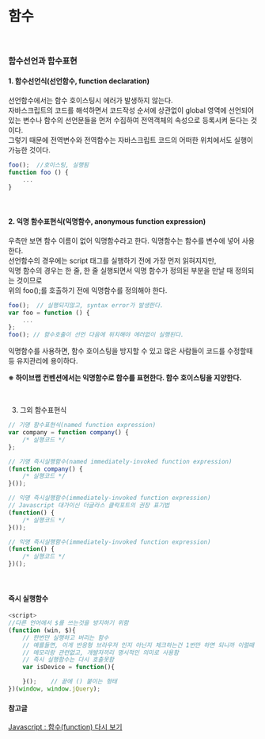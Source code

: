 # 함수
<br>

### 함수선언과 함수표현

#### 1. 함수선언식(선언함수, function declaration)

선언함수에서는 함수 호이스팅시 에러가 발생하지 않는다.<br>
자바스크립트의 코드를 해석하면서 코드작성 순서에 상관없이 global 영역에 선언되어 있는 변수나 함수의 선언문들을 먼저 수집하여 전역객체의 속성으로 등록시켜 둔다는 것이다.<br>
그렇기 때문에 전역변수와 전역함수는 자바스크립트 코드의 어떠한 위치에서도 실행이 가능한 것이다.

```javascript
foo();	//호이스팅, 실행됨
function foo () {
	...
}
```
<br>

#### 2. 익명 함수표현식(익명함수, anonymous function expression)

우측만 보면 함수 이름이 없어 익명함수라고 한다. 익명함수는 함수를 변수에 넣어 사용한다.<br>
선언함수의 경우에는 script 태그를 실행하기 전에 가장 먼저 읽혀지지만,<br>
익명 함수의 경우는 한 줄, 한 줄 실행되면서 익명 함수가 정의된 부분을 만날 때 정의되는 것이므로<br>
위의 foo();를 호출하기 전에 익명함수를 정의해야 한다.

```javascript
foo();	// 실행되지않고, syntax error가 발생한다.
var foo = function () {
	...
};
foo(); // 함수호출이 선언 다음에 위치해야 에러없이 실행된다.
```	

익명함수를 사용하면, 함수 호이스팅을 방지할 수 있고 많은 사람들이 코드를 수정할때 등 유지관리에 용이하다.

**※ 하이브랩 컨벤션에서는 익명함수로 함수를 표현한다. 함수 호이스팅을 지양한다.**

<br>

3. 그외 함수표현식
```javascript
// 기명 함수표현식(named function expression) 
var company = function company() {  
    /* 실행코드 */
}; 

// 기명 즉시실행함수(named immediately-invoked function expression)
(function company() {
    /* 실행코드 */
}());

// 익명 즉시실행함수(immediately-invoked function expression)
// Javascript 대가이신 더글라스 클락포트의 권장 표기법
(function() {
    /* 실행코드 */
}());

// 익명 즉시실행함수(immediately-invoked function expression)
(function() {
    /* 실행코드 */
})();
```
<br>

#### 즉시 실행함수
```javascript
<script>
//다른 언어에서 $를 쓰는것을 방지하기 위함
(function (win, $){
	// 한번만 실행하고 버리는 함수
	// 예를들면, 이게 반응형 브라우저 인지 아닌지 체크하는건 1번만 하면 되니까 이럴때 사용함
	// 메모리랑 관련없고, 개발자끼리 명시적인 의미로 사용함
	// 즉시 실행함수는 다시 호출못함
	var isDevice = function(){

	}();	// 끝에 () 붙이는 형태
})(window, window.jQuery);
```

#### 참고글
[Javascript : 함수(function) 다시 보기](http://www.nextree.co.kr/p4150/)
